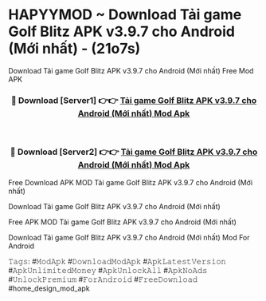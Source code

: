 # HAPYYMOD ~ Download Tải game Golf Blitz APK v3.9.7 cho Android (Mới nhất) - (21o7s)
Download Tải game Golf Blitz APK v3.9.7 cho Android (Mới nhất) Free Mod APK

<div align="center">
<h3>🔴 Download [Server1] 👉👉 <a href="https://apk-comot.site?title=Tải_game_Golf_Blitz_APK_v3.9.7_cho_Android_(Mới_nhất)">Tải game Golf Blitz APK v3.9.7 cho Android (Mới nhất) Mod Apk</a></h3><br>

<h3>🔴 Download [Server2] 👉👉 <a href="https://apk-comot.site?title=Tải_game_Golf_Blitz_APK_v3.9.7_cho_Android_(Mới_nhất)">Tải game Golf Blitz APK v3.9.7 cho Android (Mới nhất) Mod Apk</a></h3>
</div>


Free Download APK MOD Tải game Golf Blitz APK v3.9.7 cho Android (Mới nhất)

Download Tải game Golf Blitz APK v3.9.7 cho Android (Mới nhất) 

Free APK MOD Tải game Golf Blitz APK v3.9.7 cho Android (Mới nhất) 

Download Tải game Golf Blitz APK v3.9.7 cho Android (Mới nhất) Mod For Android

𝚃𝚊𝚐𝚜: #𝙼𝚘𝚍𝙰𝚙𝚔 #𝙳𝚘𝚠𝚗𝚕𝚘𝚊𝚍𝙼𝚘𝚍𝙰𝚙𝚔 #𝙰𝚙𝚔𝙻𝚊𝚝𝚎𝚜𝚝𝚅𝚎𝚛𝚜𝚒𝚘𝚗 #𝙰𝚙𝚔𝚄𝚗𝚕𝚒𝚖𝚒𝚝𝚎𝚍𝙼𝚘𝚗𝚎𝚢 #𝙰𝚙𝚔𝚄𝚗𝚕𝚘𝚌𝚔𝙰𝚕𝚕 #𝙰𝚙𝚔𝙽𝚘𝙰𝚍𝚜 #𝚄𝚗𝚕𝚘𝚌𝚔𝙿𝚛𝚎𝚖𝚒𝚞𝚖 #𝙵𝚘𝚛𝙰𝚗𝚍𝚛𝚘𝚒𝚍 #𝙵𝚛𝚎𝚎𝙳𝚘𝚠𝚗𝚕𝚘𝚊𝚍 #home_design_mod_apk